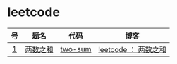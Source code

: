 # leetcode


号 | 题名 | 代码 | 博客
 :-: | :-: | :-: | :-: 
 [1](https://leetcode-cn.com/problems/two-sum/description/)   |  [两数之和](https://leetcode-cn.com/problems/two-sum/description/) | [two-sum](#) | [leetcode ： 两数之和](#) 
